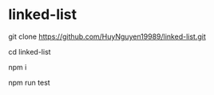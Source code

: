 # linked-list

git clone https://github.com/HuyNguyen19989/linked-list.git

cd linked-list

npm i 

npm run test
